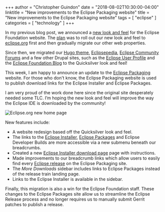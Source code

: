+++
author = "Christopher Guindon"
date = "2018-08-02T10:30:00-04:00"
linktitle = "New improvements to the Eclipse Packaging website"
title =  "New improvements to the Eclipse Packaging website"
tags = [
    "eclipse"
]
categories = [
    "technology"
]
+++

In my previous blog post, we announced a [new look and feel](/post/quicksilver-eclipse-org-redesign/) for the Eclipse Foundation website. The [plan](/post/quicksilver-eclipse-org-redesign/#future-plans) was to roll out our new look and feel to [eclipse.org](https://www.eclipse.org) first and then gradually migrate our other web properties. 

Since then, we migrated our [Hugo theme](https://github.com/eclipsefdn/hugo-solstice-theme), [Eclipsepedia](https://wiki.eclipse.org/Main_Page), [Eclipse Community Forums](https://www.eclipse.org/forums/) and a few other Drupal sites, such as the [Eclipse User Profile](https://accounts.eclipse.org/) and the [Eclipse Foundation Blog](https://blogs.eclipse.org/) to the Quicksilver look and feel!

This week, I am happy to announce an update to the [Eclipse Packaging](https://www.eclipse.org/downloads/packages/) website. For those who don't know, the Eclipse Packaging website is used to publish download links for the Eclipse Installer and Eclipse Packages. 

I am very proud of the work done here since the original site desperately needed some TLC. I’m hoping the new look and feel will improve the way the Eclipse IDE is downloaded by the  community!


![Eclipse.org new home page](/post/eclipse-epp-website-improvements/before-and-after.jpg "Eclipse.org new home page")


New features include:

* A website redesign based off the Quicksilver look and feel.
* The links to the [Eclipse Installer](https://www.eclipse.org/downloads/packages/installer), [Eclipse Packages](https://www.eclipse.org/downloads/packages/) and Eclipse Developer Builds are more accessible via a new submenu beneath our breadcrumbs.
* Created a new [Eclipse Installer download page](https://www.eclipse.org/downloads/packages/installer) page with instructions.
* Made improvements to our breadcrumb links which allow users to easily find every [Eclipse release](https://www.eclipse.org/downloads/packages/release) on the Eclipse Packaging site.
* The *More Downloads* sidebar includes links to Eclipse Packages instead of the release train landing page.
* Links to the Eclipse Installer is available in the sidebar.

Finally, this migration is also a win for the Eclipse Foundation staff. These changes to the Eclipse Packages site allow us to streamline the Eclipse Release process and no longer requires us to manually submit Gerrit patches to publish a release.
